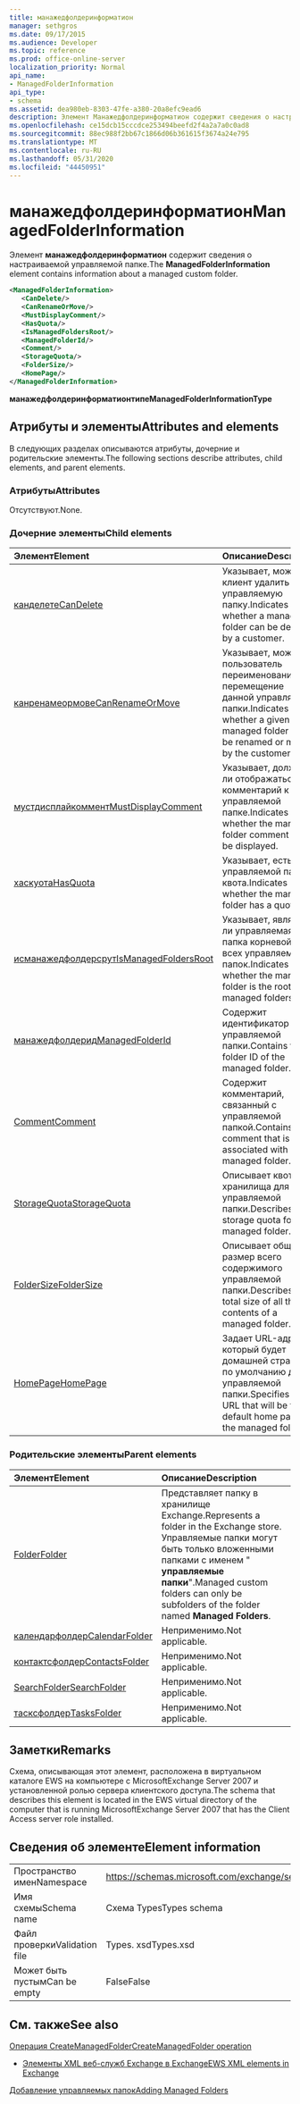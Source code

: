 ```yaml
---
title: манажедфолдеринформатион
manager: sethgros
ms.date: 09/17/2015
ms.audience: Developer
ms.topic: reference
ms.prod: office-online-server
localization_priority: Normal
api_name:
- ManagedFolderInformation
api_type:
- schema
ms.assetid: dea980eb-8303-47fe-a380-20a8efc9ead6
description: Элемент Манажедфолдеринформатион содержит сведения о настраиваемой управляемой папке.
ms.openlocfilehash: ce15dcb15cccdce253494beefd2f4a2a7a0c0ad8
ms.sourcegitcommit: 88ec988f2bb67c1866d06b361615f3674a24e795
ms.translationtype: MT
ms.contentlocale: ru-RU
ms.lasthandoff: 05/31/2020
ms.locfileid: "44450951"
---
```

# <a name="managedfolderinformation"></a><span data-ttu-id="3ccca-103">манажедфолдеринформатион</span><span class="sxs-lookup"><span data-stu-id="3ccca-103">ManagedFolderInformation</span></span>

<span data-ttu-id="3ccca-104">Элемент **манажедфолдеринформатион** содержит сведения о настраиваемой управляемой папке.</span><span class="sxs-lookup"><span data-stu-id="3ccca-104">The **ManagedFolderInformation** element contains information about a managed custom folder.</span></span> 
  
```xml
<ManagedFolderInformation>
   <CanDelete/>
   <CanRenameOrMove/>
   <MustDisplayComment/>
   <HasQuota/>
   <IsManagedFoldersRoot/>
   <ManagedFolderId/>
   <Comment/>
   <StorageQuota/>
   <FolderSize/>
   <HomePage/>
</ManagedFolderInformation>
```

 <span data-ttu-id="3ccca-105">**манажедфолдеринформатионтипе**</span><span class="sxs-lookup"><span data-stu-id="3ccca-105">**ManagedFolderInformationType**</span></span>
## <a name="attributes-and-elements"></a><span data-ttu-id="3ccca-106">Атрибуты и элементы</span><span class="sxs-lookup"><span data-stu-id="3ccca-106">Attributes and elements</span></span>

<span data-ttu-id="3ccca-107">В следующих разделах описываются атрибуты, дочерние и родительские элементы.</span><span class="sxs-lookup"><span data-stu-id="3ccca-107">The following sections describe attributes, child elements, and parent elements.</span></span>
  
### <a name="attributes"></a><span data-ttu-id="3ccca-108">Атрибуты</span><span class="sxs-lookup"><span data-stu-id="3ccca-108">Attributes</span></span>

<span data-ttu-id="3ccca-109">Отсутствуют.</span><span class="sxs-lookup"><span data-stu-id="3ccca-109">None.</span></span>
  
### <a name="child-elements"></a><span data-ttu-id="3ccca-110">Дочерние элементы</span><span class="sxs-lookup"><span data-stu-id="3ccca-110">Child elements</span></span>

|<span data-ttu-id="3ccca-111">**Элемент**</span><span class="sxs-lookup"><span data-stu-id="3ccca-111">**Element**</span></span>|<span data-ttu-id="3ccca-112">**Описание**</span><span class="sxs-lookup"><span data-stu-id="3ccca-112">**Description**</span></span>|
|:-----|:-----|
|[<span data-ttu-id="3ccca-113">канделете</span><span class="sxs-lookup"><span data-stu-id="3ccca-113">CanDelete</span></span>](candelete.md) <br/> |<span data-ttu-id="3ccca-114">Указывает, может ли клиент удалить управляемую папку.</span><span class="sxs-lookup"><span data-stu-id="3ccca-114">Indicates whether a managed folder can be deleted by a customer.</span></span>  <br/> |
|[<span data-ttu-id="3ccca-115">канренамеормове</span><span class="sxs-lookup"><span data-stu-id="3ccca-115">CanRenameOrMove</span></span>](canrenameormove.md) <br/> |<span data-ttu-id="3ccca-116">Указывает, может ли пользователь переименование или перемещение данной управляемой папки.</span><span class="sxs-lookup"><span data-stu-id="3ccca-116">Indicates whether a given managed folder can be renamed or moved by the customer.</span></span>  <br/> |
|[<span data-ttu-id="3ccca-117">мустдисплайкоммент</span><span class="sxs-lookup"><span data-stu-id="3ccca-117">MustDisplayComment</span></span>](mustdisplaycomment.md) <br/> |<span data-ttu-id="3ccca-118">Указывает, должен ли отображаться комментарий к управляемой папке.</span><span class="sxs-lookup"><span data-stu-id="3ccca-118">Indicates whether the managed folder comment must be displayed.</span></span>  <br/> |
|[<span data-ttu-id="3ccca-119">хаскуота</span><span class="sxs-lookup"><span data-stu-id="3ccca-119">HasQuota</span></span>](hasquota.md) <br/> |<span data-ttu-id="3ccca-120">Указывает, есть ли у управляемой папки квота.</span><span class="sxs-lookup"><span data-stu-id="3ccca-120">Indicates whether the managed folder has a quota.</span></span>  <br/> |
|[<span data-ttu-id="3ccca-121">исманажедфолдерсрут</span><span class="sxs-lookup"><span data-stu-id="3ccca-121">IsManagedFoldersRoot</span></span>](ismanagedfoldersroot.md) <br/> |<span data-ttu-id="3ccca-122">Указывает, является ли управляемая папка корневой для всех управляемых папок.</span><span class="sxs-lookup"><span data-stu-id="3ccca-122">Indicates whether the managed folder is the root for all managed folders.</span></span>  <br/> |
|[<span data-ttu-id="3ccca-123">манажедфолдерид</span><span class="sxs-lookup"><span data-stu-id="3ccca-123">ManagedFolderId</span></span>](managedfolderid.md) <br/> |<span data-ttu-id="3ccca-124">Содержит идентификатор управляемой папки.</span><span class="sxs-lookup"><span data-stu-id="3ccca-124">Contains the folder ID of the managed folder.</span></span>  <br/> |
|[<span data-ttu-id="3ccca-125">Comment</span><span class="sxs-lookup"><span data-stu-id="3ccca-125">Comment</span></span>](comment.md) <br/> |<span data-ttu-id="3ccca-126">Содержит комментарий, связанный с управляемой папкой.</span><span class="sxs-lookup"><span data-stu-id="3ccca-126">Contains the comment that is associated with a managed folder.</span></span>  <br/> |
|[<span data-ttu-id="3ccca-127">StorageQuota</span><span class="sxs-lookup"><span data-stu-id="3ccca-127">StorageQuota</span></span>](storagequota.md) <br/> |<span data-ttu-id="3ccca-128">Описывает квоту хранилища для управляемой папки.</span><span class="sxs-lookup"><span data-stu-id="3ccca-128">Describes the storage quota for the managed folder.</span></span>  <br/> |
|[<span data-ttu-id="3ccca-129">FolderSize</span><span class="sxs-lookup"><span data-stu-id="3ccca-129">FolderSize</span></span>](foldersize.md) <br/> |<span data-ttu-id="3ccca-130">Описывает общий размер всего содержимого управляемой папки.</span><span class="sxs-lookup"><span data-stu-id="3ccca-130">Describes the total size of all the contents of a managed folder.</span></span>  <br/> |
|[<span data-ttu-id="3ccca-131">HomePage</span><span class="sxs-lookup"><span data-stu-id="3ccca-131">HomePage</span></span>](homepage.md) <br/> |<span data-ttu-id="3ccca-132">Задает URL-адрес, который будет домашней страницей по умолчанию для управляемой папки.</span><span class="sxs-lookup"><span data-stu-id="3ccca-132">Specifies the URL that will be the default home page for the managed folder.</span></span>  <br/> |
   
### <a name="parent-elements"></a><span data-ttu-id="3ccca-133">Родительские элементы</span><span class="sxs-lookup"><span data-stu-id="3ccca-133">Parent elements</span></span>

|<span data-ttu-id="3ccca-134">**Элемент**</span><span class="sxs-lookup"><span data-stu-id="3ccca-134">**Element**</span></span>|<span data-ttu-id="3ccca-135">**Описание**</span><span class="sxs-lookup"><span data-stu-id="3ccca-135">**Description**</span></span>|
|:-----|:-----|
|[<span data-ttu-id="3ccca-136">Folder</span><span class="sxs-lookup"><span data-stu-id="3ccca-136">Folder</span></span>](folder.md) <br/> |<span data-ttu-id="3ccca-137">Представляет папку в хранилище Exchange.</span><span class="sxs-lookup"><span data-stu-id="3ccca-137">Represents a folder in the Exchange store.</span></span> <span data-ttu-id="3ccca-138">Управляемые папки могут быть только вложенными папками с именем " **управляемые папки**".</span><span class="sxs-lookup"><span data-stu-id="3ccca-138">Managed custom folders can only be subfolders of the folder named **Managed Folders**.</span></span>  <br/> |
|[<span data-ttu-id="3ccca-139">календарфолдер</span><span class="sxs-lookup"><span data-stu-id="3ccca-139">CalendarFolder</span></span>](calendarfolder.md) <br/> |<span data-ttu-id="3ccca-140">Неприменимо.</span><span class="sxs-lookup"><span data-stu-id="3ccca-140">Not applicable.</span></span>  <br/> |
|[<span data-ttu-id="3ccca-141">контактсфолдер</span><span class="sxs-lookup"><span data-stu-id="3ccca-141">ContactsFolder</span></span>](contactsfolder.md) <br/> |<span data-ttu-id="3ccca-142">Неприменимо.</span><span class="sxs-lookup"><span data-stu-id="3ccca-142">Not applicable.</span></span>  <br/> |
|[<span data-ttu-id="3ccca-143">SearchFolder</span><span class="sxs-lookup"><span data-stu-id="3ccca-143">SearchFolder</span></span>](searchfolder.md) <br/> |<span data-ttu-id="3ccca-144">Неприменимо.</span><span class="sxs-lookup"><span data-stu-id="3ccca-144">Not applicable.</span></span>  <br/> |
|[<span data-ttu-id="3ccca-145">тасксфолдер</span><span class="sxs-lookup"><span data-stu-id="3ccca-145">TasksFolder</span></span>](tasksfolder.md) <br/> |<span data-ttu-id="3ccca-146">Неприменимо.</span><span class="sxs-lookup"><span data-stu-id="3ccca-146">Not applicable.</span></span>  <br/> |
   
## <a name="remarks"></a><span data-ttu-id="3ccca-147">Заметки</span><span class="sxs-lookup"><span data-stu-id="3ccca-147">Remarks</span></span>

<span data-ttu-id="3ccca-148">Схема, описывающая этот элемент, расположена в виртуальном каталоге EWS на компьютере с MicrosoftExchange Server 2007 и установленной ролью сервера клиентского доступа.</span><span class="sxs-lookup"><span data-stu-id="3ccca-148">The schema that describes this element is located in the EWS virtual directory of the computer that is running MicrosoftExchange Server 2007 that has the Client Access server role installed.</span></span>
  
## <a name="element-information"></a><span data-ttu-id="3ccca-149">Сведения об элементе</span><span class="sxs-lookup"><span data-stu-id="3ccca-149">Element information</span></span>

|||
|:-----|:-----|
|<span data-ttu-id="3ccca-150">Пространство имен</span><span class="sxs-lookup"><span data-stu-id="3ccca-150">Namespace</span></span>  <br/> |https://schemas.microsoft.com/exchange/services/2006/types  <br/> |
|<span data-ttu-id="3ccca-151">Имя схемы</span><span class="sxs-lookup"><span data-stu-id="3ccca-151">Schema name</span></span>  <br/> |<span data-ttu-id="3ccca-152">Схема Types</span><span class="sxs-lookup"><span data-stu-id="3ccca-152">Types schema</span></span>  <br/> |
|<span data-ttu-id="3ccca-153">Файл проверки</span><span class="sxs-lookup"><span data-stu-id="3ccca-153">Validation file</span></span>  <br/> |<span data-ttu-id="3ccca-154">Types. xsd</span><span class="sxs-lookup"><span data-stu-id="3ccca-154">Types.xsd</span></span>  <br/> |
|<span data-ttu-id="3ccca-155">Может быть пустым</span><span class="sxs-lookup"><span data-stu-id="3ccca-155">Can be empty</span></span>  <br/> |<span data-ttu-id="3ccca-156">False</span><span class="sxs-lookup"><span data-stu-id="3ccca-156">False</span></span>  <br/> |
   
## <a name="see-also"></a><span data-ttu-id="3ccca-157">См. также</span><span class="sxs-lookup"><span data-stu-id="3ccca-157">See also</span></span>



[<span data-ttu-id="3ccca-158">Операция CreateManagedFolder</span><span class="sxs-lookup"><span data-stu-id="3ccca-158">CreateManagedFolder operation</span></span>](createmanagedfolder-operation.md)


- [<span data-ttu-id="3ccca-159">Элементы XML веб-служб Exchange в Exchange</span><span class="sxs-lookup"><span data-stu-id="3ccca-159">EWS XML elements in Exchange</span></span>](ews-xml-elements-in-exchange.md)


[<span data-ttu-id="3ccca-160">Добавление управляемых папок</span><span class="sxs-lookup"><span data-stu-id="3ccca-160">Adding Managed Folders</span></span>](https://msdn.microsoft.com/library/846658c6-7043-40fb-8439-19f97c2a967f%28Office.15%29.aspx)

